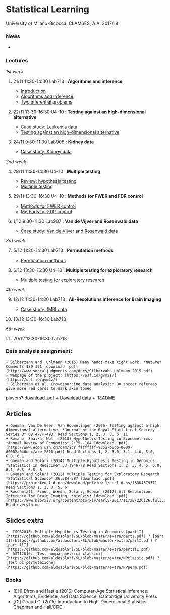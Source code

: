 # Statistical Learning 

University of Milano-Bicocca, CLAMSES, A.A. 2017/18

### News

* 

### Lectures

*1st week*

1. 21/11 11:30-14:30 Lab713 : **Algorithms and inference**

    + [Introduction](https://github.com/aldosolari/SL/blob/master/lectures/0_intro.pdf)
    + [Algorithms and inference](https://github.com/aldosolari/SL/blob/master/lectures/1_ai.pdf)
    + [Two inferential problems](https://github.com/aldosolari/SL/blob/master/lectures/2_twoip.pdf)

2. 22/11 13:30-16:30 U4-10 : **Testing against an high-dimensional alternative**

    + [Case study: Leukemia data](https://github.com/aldosolari/SL/blob/master/lectures/3_leukemia.pdf)
    + [Testing against an high-dimensional alternative](https://github.com/aldosolari/SL/blob/master/lectures/4_tahda.pdf)

3. 24/11 9:30-11:30 Lab908 : **Kidney data**

    + [Case study: Kidney data](https://github.com/aldosolari/SL/blob/master/lectures/5_kidney.pdf)
    
*2nd week*

4. 28/11 11:30-14:30 U4-10 : **Multiple testing**

    + [Review: hypothesis testing](http://www.econ.uzh.ch/dam/jcr:ffffffff-935a-b0d6-0000-00002a046dec/are_2010.pdf)
    + [Multiple testing](https://github.com/aldosolari/SL/blob/master/lectures/6_mt.pdf)

5. 29/11 13:30-16:30 U4-10 : **Methods for FWER and FDR control**

    + [Methods for FWER control](https://github.com/aldosolari/SL/blob/master/lectures/7_FWER.pdf)
    + [Methods for FDR control](https://github.com/aldosolari/SL/blob/master/lectures/8_FDR.pdf)

6. 1/12 9:30-11:30 Lab907 : **Van de Vijver and Rosenwald data**

    + [Case study: Van de Vijver and Rosenwald data](https://github.com/aldosolari/SL/blob/master/lectures/9_VandeVijver.pdf)

*3rd week*

7. 5/12 11:30-14:30 Lab713 : **Permutation methods**

    + [Permutation methods](https://github.com/aldosolari/SL/blob/master/lectures/10_perm.pdf)

8. 6/12 13:30-16:30 U4-10 : **Multiple testing for exploratory research**

    + [Multiple testing for exploratory research](https://projecteuclid.org/download/pdfview_1/euclid.ss/1330437937)
    
*4th week*

9. 12/12 11:30-14:30 Lab713 : **All-Resolutions Inference for Brain Imaging**
    + [Case study: fMRI data](https://www.biorxiv.org/content/biorxiv/early/2017/11/28/226126.full.pdf)

10. 13/12 13:30-16:30 Lab713 

*5th week*

11. 20/12 13:30-16:30 Lab713

### Data analysis assignment: 
 
 	+ Silberzahn and  Uhlmann (2015) Many hands make tight work. *Nature* Comments 189-191 [download .pdf](http://www.socialjudgments.com/docs/Silberzahn_Uhlmann_2015.pdf)
	+ Webpage of the project: [https://osf.io/gvm2z/](https://osf.io/gvm2z/)
	+ Silberzahn et al. Crowdsourcing data analysis: Do soccer referees give more red cards to dark skin toned
players? [download .pdf](http://home.uchicago.edu/~npope/crowdsourcing_paper.pdf)
	+ [Download data](https://osf.io/47tnc/)
	+ [README](https://github.com/aldosolari/SL/tree/master/DAA)

## Articles
	+ Goeman, Van De Geer, Van Houwelingen (2006) Testing against a high dimensional alternative. *Journal of the Royal Statistical Society - Series B* 68:477--493. Read Sections 1, 2, 3, 5, 6, 11
	+ Romano, Shaikh, Wolf (2010) Hypothesis Testing in Econometrics. *Annual Review of Economics* 2:75--104 [download .pdf](http://www.econ.uzh.ch/dam/jcr:ffffffff-935a-b0d6-0000-00002a046dec/are_2010.pdf) Read Sections 1, 2, 3.0, 3.1, 4.0, 5.0, 6.0, 6.1 
	+ Goeman and Solari (2014) Multiple Hypothesis Testing in Genomics. *Statistics in Medicine* 33:1946-78 Read Sections 1, 2, 3, 4, 5, 6.0, 6.1, 6.3, 6.5, 8
	+ Goeman and Solari (2012) Multiple Testing for Exploratory Research. *Statistical Science* 26:584-597 [download .pdf](https://projecteuclid.org/download/pdfview_1/euclid.ss/1330437937) Read Sections 1, 2, 3, 5, 6
	+ Rosenblatt, Finos, Weeda, Solari, Goeman (2017) All-Resolutions Inference for Brain Imaging. *bioRxiv* [download .pdf](https://www.biorxiv.org/content/biorxiv/early/2017/11/28/226126.full.pdf) Read everything
    

## Slides extra

	+  ISCB2015: Multiple Hypothesis Testing in Genomics [part I](https://github.com/aldosolari/SL/blob/master/extra/partI.pdf) ? [part II](https://github.com/aldosolari/SL/blob/master/extra/partI.pdf) ? [part III](https://github.com/aldosolari/SL/blob/master/extra/partIII.pdf) 
	+  ASTI2016: [Test nonparametrici classici](https://github.com/aldosolari/SL/blob/master/extra/NPclassic.pdf) ?  [Test di permutazione](https://github.com/aldosolari/SL/blob/master/extra/NPperm.pdf)  

### Books
  + [EH] Efron and Hastie (2016) Computer-Age Statistical Inference: Algorithms, Evidence, and Data Science, Cambridge University Press
  + [GI] Giraud C. (2015) Introduction to High-Dimensional Statistics. Chapman and Hall/CRC

